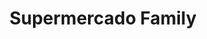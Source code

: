 ---
title: "Supermercado Family"
url: /ciudad-autonoma-de-buenos-aires/supermercado-family/
shop: Supermarkt
---